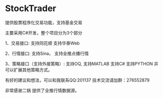 # StockTrader
提供股票程序化交易功能，支持基金交易


主要采用C#开发，整个项目分为3个部分

1、交易接口:
	支持同花顺
	支持华泰Web

2、行情接口:
	支持Sina，
	支持全推点播行情

3、策略接口（支持外接策略）:
	支持OQ,
	支持MATLAB
	支持C#
	支持PYTHON
	并可以扩展其他策略方式。

有好的建议和想法，可以和我联系QQ:201137
技术交流请加群：276552879

非常感谢二锅 提供了全推行情数据源。